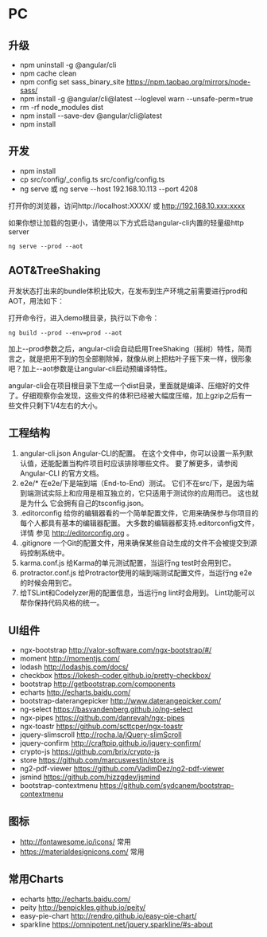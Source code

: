 # PC

## 升级
* npm uninstall -g @angular/cli
* npm cache clean
* npm config set sass_binary_site https://npm.taobao.org/mirrors/node-sass/ 
* npm install -g @angular/cli@latest --loglevel warn --unsafe-perm=true
* rm -rf node_modules dist
* npm install --save-dev @angular/cli@latest
* npm install

## 开发
* npm install
* cp src/config/_config.ts src/config/config.ts
* ng serve 或 ng serve --host 192.168.10.113 --port 4208

打开你的浏览器，访问http://localhost:XXXX/ 或 http://192.168.10.xxx:xxxx

如果你想让加载的包更小，请使用以下方式启动angular-cli内置的轻量级http server

    ng serve --prod --aot

## AOT&TreeShaking

开发状态打出来的bundle体积比较大，在发布到生产环境之前需要进行prod和AOT，用法如下：

打开命令行，进入demo根目录，执行以下命令：
    
    ng build --prod --env=prod --aot

加上--prod参数之后，angular-cli会自动启用TreeShaking（摇树）特性，简而言之，就是把用不到的包全部剔除掉，就像从树上把枯叶子摇下来一样，很形象吧？加上--aot参数是让angular-cli启动预编译特性。

angular-cli会在项目根目录下生成一个dist目录，里面就是编译、压缩好的文件了。仔细观察你会发现，这些文件的体积已经被大幅度压缩，加上gzip之后有一些文件只剩下1/4左右的大小。

## 工程结构
1. angular-cli.json Angular-CLI的配置。 在这个文件中，你可以设置一系列默认值，还能配置当构件项目时应该排除哪些文件。 要了解更多，请参阅Angular-CLI     的官方文档。
2. e2e/* 在e2e/下是端到端（End-to-End）测试。 它们不在src/下，是因为端到端测试实际上和应用是相互独立的，它只适用于测试你的应用而已。 这也就是为什么    它会拥有自己的tsconfig.json。
3. .editorconfig 给你的编辑器看的一个简单配置文件，它用来确保参与你项目的每个人都具有基本的编辑器配置。 大多数的编辑器都支持.editorconfig文件，详情   参见 http://editorconfig.org 。
4. .gitignore 一个Git的配置文件，用来确保某些自动生成的文件不会被提交到源码控制系统中。
5. karma.conf.js 给Karma的单元测试配置，当运行ng test时会用到它。
6. protractor.conf.js 给Protractor使用的端到端测试配置文件，当运行ng e2e的时候会用到它。
7. 给TSLint和Codelyzer用的配置信息，当运行ng lint时会用到。 Lint功能可以帮你保持代码风格的统一。

## UI组件
* ngx-bootstrap http://valor-software.com/ngx-bootstrap/#/
* moment http://momentjs.com/
* lodash http://lodashjs.com/docs/
* checkbox https://lokesh-coder.github.io/pretty-checkbox/
* bootstrap http://getbootstrap.com/components
* echarts http://echarts.baidu.com/
* bootstrap-daterangepicker http://www.daterangepicker.com/
* ng-select https://basvandenberg.github.io/ng-select
* ngx-pipes https://github.com/danrevah/ngx-pipes
* ngx-toastr https://github.com/scttcper/ngx-toastr
* jquery-slimscroll http://rocha.la/jQuery-slimScroll
* jquery-confirm http://craftpip.github.io/jquery-confirm/
* crypto-js https://github.com/brix/crypto-js
* store https://github.com/marcuswestin/store.js
* ng2-pdf-viewer https://github.com/VadimDez/ng2-pdf-viewer
* jsmind https://github.com/hizzgdev/jsmind
* bootstrap-contextmenu https://github.com/sydcanem/bootstrap-contextmenu

## 图标
* http://fontawesome.io/icons/ 常用
* https://materialdesignicons.com/ 常用

## 常用Charts
* echarts http://echarts.baidu.com/
* peity http://benpickles.github.io/peity/
* easy-pie-chart http://rendro.github.io/easy-pie-chart/
* sparkline https://omnipotent.net/jquery.sparkline/#s-about
